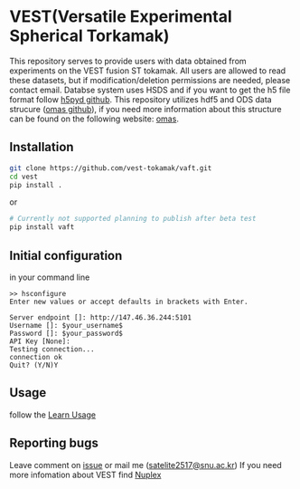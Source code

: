 # VEST(Versatile Experimental Spherical Torkamak)

This repository serves to provide users with data obtained from experiments on the VEST fusion ST tokamak.
All users are allowed to read these datasets, but if modification/deletion permissions are needed, please contact email. Databse system uses HSDS and if you want to get the h5 file format follow [h5pyd github](https://github.com/HDFGroup/h5pyd). This repository utilizes hdf5 and ODS data strucure ([omas github](https://github.com/gafusion/omas?tab=readme-ov-file)), if you need more information about this structure can be found on the following website: [omas](https://gafusion.github.io/omas/).

## Installation
```bash
git clone https://github.com/vest-tokamak/vaft.git
cd vest
pip install .
```
or

```bash
# Currently not supported planning to publish after beta test
pip install vaft

```

## Initial configuration

in your command line

```
>> hsconfigure
Enter new values or accept defaults in brackets with Enter.

Server endpoint []: http://147.46.36.244:5101
Username []: $your_username$
Password []: $your_password$
API Key [None]: 
Testing connection...
connection ok
Quit? (Y/N)Y
```

## Usage

follow the [Learn Usage](https://github.com/vest-tokamak/vaft/blob/main/docs/load_save_example.md)


## Reporting bugs

Leave comment on [issue](https://github.com/vest-tokamak/vaft/issues) or mail me (satelite2517@snu.ac.kr)
If you need more infomation about VEST find [Nuplex](http://nuplex.snu.ac.kr)